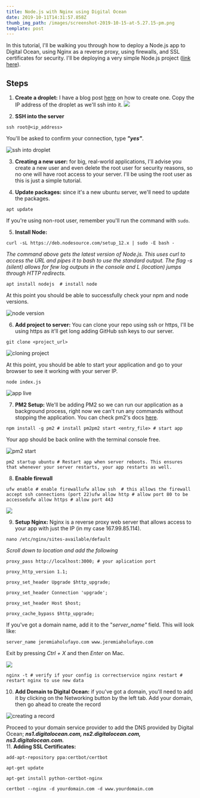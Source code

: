```yaml
---
title: Node.js with Nginx using Digital Ocean
date: 2019-10-11T14:31:57.858Z
thumb_img_path: /images/screenshot-2019-10-15-at-5.27.15-pm.png
template: post
---
```

In this tutorial, I'll be walking you through how to deploy a Node.js app to Digital Ocean, using Nginx as a reverse proxy, using firewalls, and SSL certificates for security. I'll be deploying a very simple Node.js project ([link here](https://github.com/jherey/basic_node_project)).

## **Steps**

1. **Create a droplet:** I have a blog post [here](https://jherey.netlify.com/posts/creating-an-ubuntu-digital-ocean-droplet/) on how to create one. Copy the IP address of the droplet as we'll ssh into it.
![](/images/screenshot-2019-10-11-at-3.51.03-pm.png)

2. **SSH into the server** 

```
ssh root@<ip_address>
```

You'll be asked to confirm your connection, type **_"yes"_**.


![ssh into droplet](/images/screenshot-2019-10-11-at-3.40.49-pm.png)

3. **Creating a new user:** for big, real-world applications, I'll advise you create a new user and even delete the root user for security reasons, so no one will have root access to your server. I'll be using the root user as this is just a simple tutorial.

4. **Update packages:** since it's a new ubuntu server, we'll need to update the packages.

```
apt update
```

If you're using non-root user, remember you'll run the command with `sudo`.

5. **Install Node:** 

```
curl -sL https://deb.nodesource.com/setup_12.x | sudo -E bash -
```

_The command above gets the latest version of Node.js. This uses curl to access the URL and pipes it to bash to use the standard output. The flag -s (silent) allows for few log outputs in the console and L (location) jumps through HTTP redirects._

```
apt install nodejs  # install node
```

At this point you should be able to successfully check your npm and node versions.

![node version](/images/screenshot-2019-10-11-at-4.51.53-pm.png)

6. **Add project to server:** You can clone your repo using ssh or https, I'll be using https as it'll get long adding GitHub ssh keys to our server.

```
git clone <project_url>
```

![cloning project](/images/screenshot-2019-10-11-at-4.57.53-pm.png)

At this point, you should be able to start your application and go to your browser to see it working with your server IP.

```
node index.js
```

![app live](/images/screenshot-2019-10-11-at-5.05.58-pm.png)

7. **PM2 Setup:** We'll be adding PM2 so we can run our application as a background process, right now we can't run any commands without stopping the application. You can check pm2's docs [here](http://pm2.keymetrics.io/docs/usage/pm2-doc-single-page/).

```
npm install -g pm2 # install pm2pm2 start <entry_file> # start app
```

Your app should be back online with the terminal console free.

![pm2 start](/images/screenshot-2019-10-11-at-5.31.00-pm.png)

```
pm2 startup ubuntu # Restart app when server reboots. This ensures that whenever your server restarts, your app restarts as well.
```

8. **Enable firewall**

```
ufw enable # enable firewallufw allow ssh  # this allows the firewall accept ssh connections (port 22)ufw allow http # allow port 80 to be accessedufw allow https # allow port 443
```

![](/images/screenshot-2019-10-11-at-5.51.37-pm.png)

9. **Setup Nginx:** Nginx is a reverse proxy web server that allows access to your app with just the IP (in my case 167.99.85.114).

```
nano /etc/nginx/sites-available/default
```

_Scroll down to location and add the following_

```
proxy_pass http://localhost:3000; # your aplication port
```

```
proxy_http_version 1.1;
```

```
proxy_set_header Upgrade $http_upgrade;
```

```
proxy_set_header Connection 'upgrade';
```

```
proxy_set_header Host $host;
```

```
proxy_cache_bypass $http_upgrade;
```

If you've got a domain name, add it to the "_server_name"_ field. This will look like:

`server_name jeremiaholufayo.com www.jeremiaholufayo.com`

Exit by pressing _Ctrl + X_ and then _Enter_ on Mac.

![](/images/screenshot-2019-10-11-at-6.09.13-pm.png)

```
nginx -t # verify if your config is correctservice nginx restart # restart nginx to use new data
```

10. **Add Domain to Digital Ocean:** if you've got a domain, you'll need to add it by clicking on the Networking button by the left tab. Add your domain, then go ahead to create the record

![creating a record](/images/screenshot-2019-10-11-at-6.57.43-pm.png)

Proceed to your domain service provider to add the DNS provided by Digital Ocean; **_ns1.digitalocean.com, ns2.digitalocean.com, ns3.digitalocean.com._**\
11. **Adding SSL Certificates:** 

```
add-apt-repository ppa:certbot/certbot
```

```
apt-get update
```

```
apt-get install python-certbot-nginx
```

```
certbot --nginx -d yourdomain.com -d www.yourdomain.com
```
